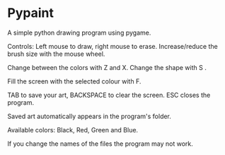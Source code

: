 # Pypaint
A simple python drawing program using pygame.

Controls:
Left mouse to draw, right mouse to erase. Increase/reduce the brush size with the mouse wheel. 

Change between the colors with Z and X. Change the shape with S . 

Fill the screen with the selected colour with F.

TAB to save your art, BACKSPACE to clear the screen. ESC closes the program.

Saved art automatically appears in the program's folder.

Available colors: Black, Red, Green and Blue.

If you change the names of the files the program may not work.
